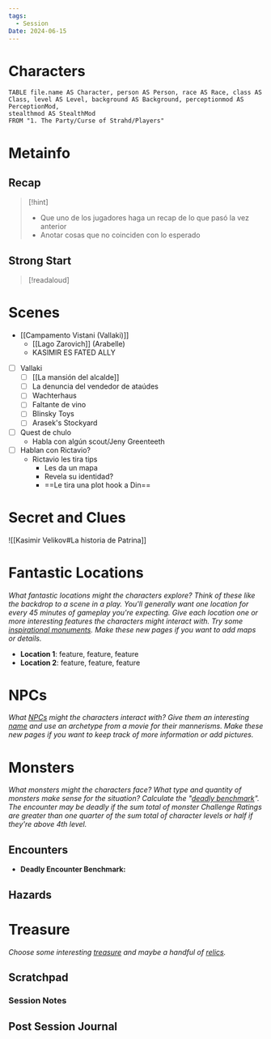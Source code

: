 ```yaml
---
tags:
  - Session
Date: 2024-06-15
---
```

# Characters

```dataview
TABLE file.name AS Character, person AS Person, race AS Race, class AS Class, level AS Level, background AS Background, perceptionmod AS PerceptionMod,
stealthmod AS StealthMod
FROM "1. The Party/Curse of Strahd/Players"
```

# Metainfo
## Recap
>[!hint] 
>- Que uno de los jugadores haga un recap de lo que pasó la vez anterior
>- Anotar cosas que no coinciden con lo esperado

## Strong Start
>[!readaloud] 
>


# Scenes
- [[Campamento Vistani (Vallaki)]]
	- [[Lago Zarovich]] (Arabelle)
	- KASIMIR ES FATED ALLY


- [ ] Vallaki
	- [ ] [[La mansión del alcalde]]
	- [ ] La denuncia del vendedor de ataúdes
	- [ ] Wachterhaus
	- [ ] Faltante de vino
	- [ ] Blinsky Toys
	- [ ] Arasek's Stockyard
- [ ] Quest de chulo
	- Habla con algún scout/Jeny Greenteeth
- [ ] Hablan con Rictavio?
	- Rictavio les tira tips
		- Les da un mapa
		- Revela su identidad?
		- ==Le tira una plot hook a Din==





# Secret and Clues
![[Kasimir Velikov#La historia de Patrina]]



# Fantastic Locations

_What fantastic locations might the characters explore? Think of these like the backdrop to a scene in a play. You'll generally want one location for every 45 minutes of gameplay you're expecting. Give each location one or more interesting features the characters might interact with. Try some [inspirational monuments](https://slyflourish.com/random_generators/monuments.html). Make these new pages if you want to add maps or details._

-   **Location 1**: feature, feature, feature
-   **Location 2**: feature, feature, feature

# NPCs

_What [NPCs](https://slyflourish.com/random_generators/npc_generator.html) might the characters interact with? Give them an interesting [name](https://slyflourish.com/random_name_generator.html) and use an archetype from a movie for their mannerisms. Make these new pages if you want to keep track of more information or add pictures._



# Monsters

_What monsters might the characters face? What type and quantity of monsters make sense for the situation? Calculate the "[deadly benchmark](https://slyflourish.com/the_lazy_encounter_benchmark.html)". The encounter may be deadly if the sum total of monster Challenge Ratings are greater than one quarter of the sum total of character levels or half if they're above 4th level._

## Encounters


-   **Deadly Encounter Benchmark:**


## Hazards


# Treasure

_Choose some interesting [treasure](https://slyflourish.com/random_generators/5e_treasure.html) and maybe a handful of [relics](https://slyflourish.com/random_generators/relics.html)._


## Scratchpad




### Session Notes



## Post Session Journal

